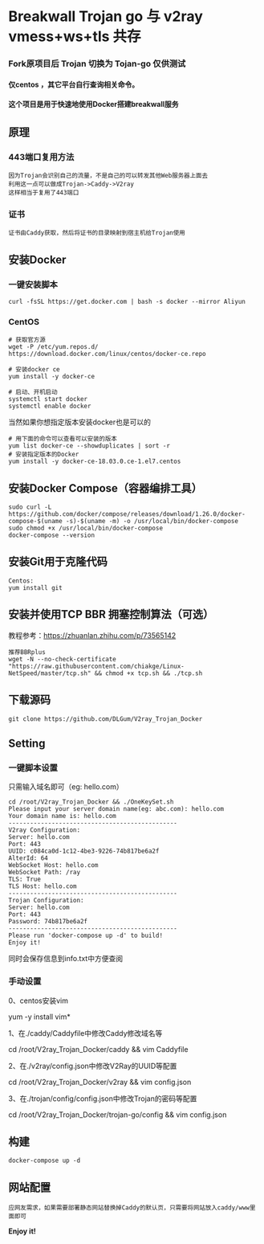 # Breakwall  Trojan go 与 v2ray vmess+ws+tls 共存

### Fork原项目后 Trojan 切换为 Tojan-go 仅供测试

#### 仅centos ，其它平台自行查询相关命令。

#### 这个项目是用于快速地使用Docker搭建breakwall服务

## 原理

### 443端口复用方法

```
因为Trojan会识别自己的流量，不是自己的可以转发其他Web服务器上面去
利用这一点可以做成Trojan->Caddy->V2ray
这样相当于复用了443端口
```

### 证书

```
证书由Caddy获取，然后将证书的目录映射到宿主机给Trojan使用
```

## 安装Docker

### 一键安装脚本

```
curl -fsSL https://get.docker.com | bash -s docker --mirror Aliyun
```

### CentOS

```
# 获取官方源
wget -P /etc/yum.repos.d/ https://download.docker.com/linux/centos/docker-ce.repo

# 安装docker ce
yum install -y docker-ce

# 启动、开机启动
systemctl start docker
systemctl enable docker
```

当然如果你想指定版本安装docker也是可以的

```
# 用下面的命令可以查看可以安装的版本
yum list docker-ce --showduplicates | sort -r
# 安装指定版本的Docker
yum install -y docker-ce-18.03.0.ce-1.el7.centos
```


## 安装Docker Compose（容器编排工具）
```
sudo curl -L https://github.com/docker/compose/releases/download/1.26.0/docker-compose-$(uname -s)-$(uname -m) -o /usr/local/bin/docker-compose
sudo chmod +x /usr/local/bin/docker-compose
docker-compose --version
```

## 安装Git用于克隆代码

```
Centos:
yum install git
```

## 安装并使用TCP BBR 拥塞控制算法（可选）

教程参考：https://zhuanlan.zhihu.com/p/73565142

```
推荐BBRplus
wget -N --no-check-certificate "https://raw.githubusercontent.com/chiakge/Linux-NetSpeed/master/tcp.sh" && chmod +x tcp.sh && ./tcp.sh
```

## 下载源码

```
git clone https://github.com/DLGum/V2ray_Trojan_Docker
```

## Setting

### 一键脚本设置

只需输入域名即可（eg: hello.com）

```
cd /root/V2ray_Trojan_Docker && ./OneKeySet.sh
Please input your server domain name(eg: abc.com): hello.com
Your domain name is: hello.com
-----------------------------------------------
V2ray Configuration:
Server: hello.com
Port: 443
UUID: c084ca0d-1c12-4be3-9226-74b817be6a2f
AlterId: 64
WebSocket Host: hello.com
WebSocket Path: /ray
TLS: True
TLS Host: hello.com
-----------------------------------------------
Trojan Configuration:
Server: hello.com
Port: 443
Password: 74b817be6a2f
-----------------------------------------------
Please run 'docker-compose up -d' to build!
Enjoy it!
```
同时会保存信息到info.txt中方便查阅

### 手动设置

0、centos安装vim

yum -y install vim*

1、在./caddy/Caddyfile中修改Caddy修改域名等

cd /root/V2ray_Trojan_Docker/caddy && vim Caddyfile

2、在./v2ray/config.json中修改V2Ray的UUID等配置

cd /root/V2ray_Trojan_Docker/v2ray && vim config.json

3、在./trojan/config/config.json中修改Trojan的密码等配置

cd /root/V2ray_Trojan_Docker/trojan-go/config && vim config.json

## 构建
```
docker-compose up -d
```



## 网站配置

```
应网友需求，如果需要部署静态网站替换掉Caddy的默认页，只需要将网站放入caddy/www里面即可
```

**Enjoy it!**
